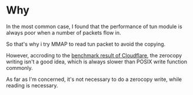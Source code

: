 # Why

In the most common case, I found that the performance of tun module is always poor when a number of packets flow in.

So that's why i try MMAP to read tun packet to avoid the copying.

However, accroding to the [benchmark result of Cloudflare](https://github.com/cloudflare/cloudflare-blog/tree/master/2019-02-tcp-splice), the zerocopy writing isn't a good idea, which is always slower than POSIX write function commonly.

As far as I'm concerned, it's not necessary to do a zerocopy write, while reading is necessary.


